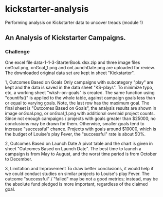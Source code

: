 # kickstarter-analysis
Performing analysis on Kickstarter data to uncover treads (module 1)

## An Analysis of Kickstarter Campaigns.

### Challenge
One excel file data-1-1-3-StarterBook.xlsx.zip and three image files onGoal.png, onGoal_1.png and onLaunchDate.png are uploaded for review. The downloaded original data set are kept in sheet "Kickstarter". 

1, Outcomes Based on Goals
Only campaigns with subcategory "play" are kept and the data is saved in the data sheet "KS-plays". 
To minimize typo, etc, a working sheet "wksh-on-goals" is created. The same function using "countifs()" is applied to the whole table, against campaign goals less than or equal to varying goals. Note, the last row has the maximum goal. 
The final sheet is "Outcomes Based on Goals", the analysis results are shown in image onGoal.png, or onGoal_1.png with additional overlaid project counts. 
Since not enough campaigns / projects with goals greater than $25000, no conclusions may be drawn for them. Otherwise, smaller goals tend to increase "successful" chance. Projects with goals around $10000, which is the budget of Louise's play Fever, the "successful" rate is about 50%. 

2, Outcomes Based on Launch Date
A pivot table and the chart is given in sheet "Outcomes Based on Launch Date".
The best time to launch a campaign is from May to August, and the worst time period is from October to December. 

3, Limitation and Improvement
To draw better conclusions, it would help if we could conduct studies on similar projects to Louise's play Fever.
The outcome "successful" / "failed" may be not a good metrics; instead, may be the absolute fund pledged is more important, regardless of the claimed goal. 
